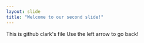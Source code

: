 ```yaml
---
layout: slide
title: "Welcome to our second slide!"
---
```

This is github clark's file
Use the left arrow to go back!